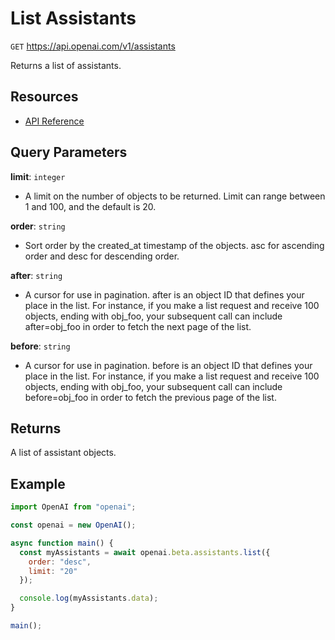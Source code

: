 # List Assistants

`GET` https://api.openai.com/v1/assistants

Returns a list of assistants.

## Resources

- [API Reference](https://platform.openai.com/docs/api-reference/assistants/listAssistants)

## Query Parameters

**limit**: `integer`

- A limit on the number of objects to be returned. Limit can range between 1 and 100, and the default is 20.

**order**: `string`

- Sort order by the created_at timestamp of the objects. asc for ascending order and desc for descending order.

**after**: `string`

- A cursor for use in pagination. after is an object ID that defines your place in the list. For instance, if you make a list request and receive 100 objects, ending with obj_foo, your subsequent call can include after=obj_foo in order to fetch the next page of the list.

**before**: `string`

- A cursor for use in pagination. before is an object ID that defines your place in the list. For instance, if you make a list request and receive 100 objects, ending with obj_foo, your subsequent call can include before=obj_foo in order to fetch the previous page of the list.

## Returns

A list of assistant objects.

## Example

```js
import OpenAI from "openai";

const openai = new OpenAI();

async function main() {
  const myAssistants = await openai.beta.assistants.list({
    order: "desc",
    limit: "20"
  });

  console.log(myAssistants.data);
}

main();
```
